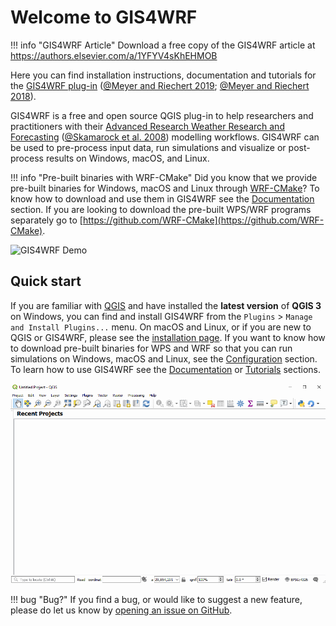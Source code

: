 # Welcome to GIS4WRF

!!! info "GIS4WRF Article"
    Download a free copy of the GIS4WRF article at https://authors.elsevier.com/a/1YFYV4sKhEHMOB

Here you can find installation instructions, documentation and tutorials for the [GIS4WRF plug-in](https://github.com/GIS4WRF/gis4wrf) ([@Meyer and Riechert 2019]; [@Meyer and Riechert 2018]).

GIS4WRF is a free and open source QGIS plug-in to help researchers and practitioners with their [Advanced Research Weather Research and Forecasting](https://www.mmm.ucar.edu/weather-research-and-forecasting-model) ([@Skamarock et al. 2008]) modelling workflows. GIS4WRF can be used to pre-process input data, run simulations and visualize or post-process results on Windows, macOS, and Linux.

!!! info "Pre-built binaries with WRF-CMake"
    Did you know that we provide pre-built binaries for Windows, macOS and Linux through [WRF-CMake](https://github.com/WRF-CMake)? To know how to download and use them in GIS4WRF see the [Documentation](documentation) section. If you are looking to download the pre-built WPS/WRF programs separately go to [https://github.com/WRF-CMake](https://github.com/WRF-CMake).

![GIS4WRF Demo](assets/images/gis4wrf-demo.gif)

## Quick start

If you are familiar with [QGIS](https://qgis.org/) and have installed the **latest version** of **QGIS 3** on Windows, you can find and install GIS4WRF from the `Plugins` > `Manage and Install Plugins...` menu. On macOS and Linux, or if you are new to QGIS or GIS4WRF, please see the [installation page](../installation). If you want to know how to download pre-built binaries for WPS and WRF so that you can run simulations on Windows, macOS and Linux, see the [Configuration](../configuration) section. To learn how to use GIS4WRF see the [Documentation](../documentation) or [Tutorials](../tutorials) sections.

![Install GIS4WRF](assets/images/gis4wrf-installation.gif)

!!! bug "Bug?"
    If you find a bug, or would like to suggest a new feature, please do let us know by [opening an issue on GitHub](https://github.com/GIS4WRF/gis4wrf/issues).


[@Meyer and Riechert 2019]: cite "D. Meyer, & M. Riechert. (2019). Open source QGIS toolkit for the Advanced Research WRF modelling system. Environmental Modelling & Software, 112, 166–178. https://doi.org/10.1016/j.envsoft.2018.10.018"

[@Meyer and Riechert 2018]: cite "D. Meyer, & M. Riechert. (2018). The GIS4WRF Plugin. Zenodo. https://doi.org/10.5281/zenodo.1288569"

[@Skamarock et al. 2008]: https://dx.doi.org/10.5065/D68S4MVH "Skamarock, W. C., Klemp, J. B., Dudhia, J., Gill, D. O., Barker, D. M., Duda, M. G., Huang, X.-Y., Wang, W. and Powers, J. G.. (2008). A Description of the Advanced Research WRF Version 3. NCAR Technical Note NCAR/TN-475+STR, p. 113. https://doi.org/10.5065/D68S4MVH"